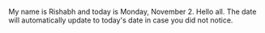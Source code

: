 My name is Rishabh and today is Monday, November 2. Hello all. The date will automatically update to today's date in case you did not notice.
